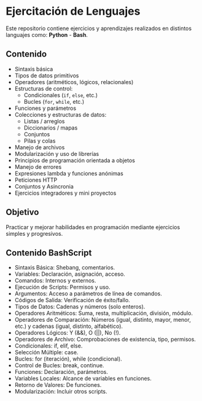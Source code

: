 # Ejercitación de Lenguajes

Este repositorio contiene ejercicios  y aprendizajes realizados en distintos languajes como: **Python** - **Bash**.

## Contenido

- Sintaxis básica
- Tipos de datos primitivos
- Operadores (aritméticos, lógicos, relacionales)
- Estructuras de control:
  - Condicionales (`if`, `else`, etc.)
  - Bucles (`for`, `while`, etc.)
- Funciones y parámetros
- Colecciones y estructuras de datos:
  - Listas / arreglos
  - Diccionarios / mapas
  - Conjuntos
  - Pilas y colas
- Manejo de archivos
- Modularización y uso de librerías
- Principios de programación orientada a objetos
- Manejo de errores
- Expresiones lambda y funciones anónimas
- Peticiones HTTP
- Conjuntos y Asincronia
- Ejercicios integradores y mini proyectos


## Objetivo

Practicar y mejorar habilidades en programación mediante ejercicios simples y progresivos.

## Contenido BashScript

  - Sintaxis Básica: Shebang, comentarios.
  - Variables: Declaración, asignación, acceso.
  - Comandos: Internos y externos.
  - Ejecución de Scripts: Permisos y uso.
  - Argumentos: Acceso a parámetros de línea de comandos.
  - Códigos de Salida: Verificación de éxito/fallo.
  - Tipos de Datos: Cadenas y números (solo enteros).
  - Operadores Aritméticos: Suma, resta, multiplicación, división, módulo.
  - Operadores de Comparación: Números (igual, distinto, mayor, menor, etc.) y cadenas (igual, distinto, alfabético).
  - Operadores Lógicos: Y (&&), O (||), No (!).
  - Operadores de Archivo: Comprobaciones de existencia, tipo, permisos.
  - Condicionales: if, elif, else.
  - Selección Múltiple: case.
  - Bucles: for (iteración), while (condicional).
  - Control de Bucles: break, continue.
  - Funciones: Declaración, parámetros.
  - Variables Locales: Alcance de variables en funciones.
  - Retorno de Valores: De funciones.
  - Modularización: Incluir otros scripts.

